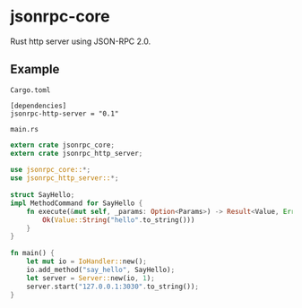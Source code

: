 # jsonrpc-core
Rust http server using JSON-RPC 2.0.

## Example

`Cargo.toml`


```
[dependencies]
jsonrpc-http-server = "0.1"
```

`main.rs`

```rust
extern crate jsonrpc_core;
extern crate jsonrpc_http_server;
 
use jsonrpc_core::*;
use jsonrpc_http_server::*;
 
struct SayHello;
impl MethodCommand for SayHello {
    fn execute(&mut self, _params: Option<Params>) -> Result<Value, Error> {
        Ok(Value::String("hello".to_string()))
    }
}
 
fn main() {
    let mut io = IoHandler::new();
    io.add_method("say_hello", SayHello);
    let server = Server::new(io, 1);
    server.start("127.0.0.1:3030".to_string());
}
```
